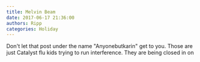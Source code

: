 ```yaml
---
title: Melvin Beam
date: 2017-06-17 21:36:00
authors: Ripp
categories: Holiday
---
```


 Don't let that post under the name "Anyonebutkarin" get to you.
  Those are just Catalyst flu kids trying to run interference.    They are being closed in on